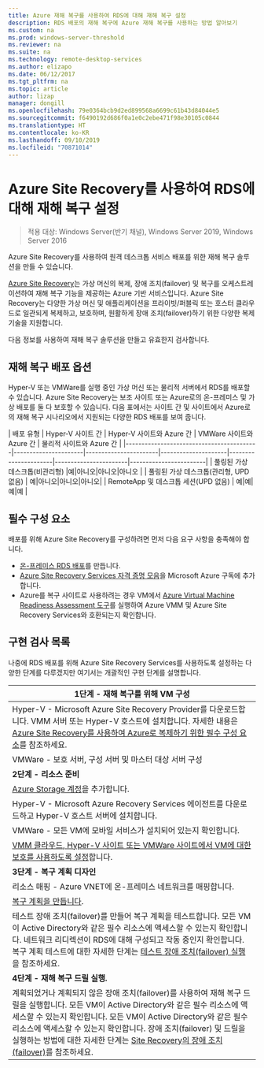 ```yaml
---
title: Azure 재해 복구를 사용하여 RDS에 대해 재해 복구 설정
description: RDS 배포의 재해 복구에 Azure 재해 복구를 사용하는 방법 알아보기
ms.custom: na
ms.prod: windows-server-threshold
ms.reviewer: na
ms.suite: na
ms.technology: remote-desktop-services
ms.author: elizapo
ms.date: 06/12/2017
ms.tgt_pltfrm: na
ms.topic: article
author: lizap
manager: dongill
ms.openlocfilehash: 79e0364bcb9d2ed899568a6699c61b43d84044e5
ms.sourcegitcommit: f6490192d686f0a1e0c2ebe471f98e30105c0844
ms.translationtype: HT
ms.contentlocale: ko-KR
ms.lasthandoff: 09/10/2019
ms.locfileid: "70871014"
---
```

# <a name="set-up-disaster-recovery-for-rds-using-azure-site-recovery"></a>Azure Site Recovery를 사용하여 RDS에 대해 재해 복구 설정

>적용 대상: Windows Server(반기 채널), Windows Server 2019, Windows Server 2016

Azure Site Recovery를 사용하여 원격 데스크톱 서비스 배포를 위한 재해 복구 솔루션을 만들 수 있습니다. 

[Azure Site Recovery](/azure/site-recovery/site-recovery-overview)는 가상 머신의 복제, 장애 조치(failover) 및 복구를 오케스트레이션하여 재해 복구 기능을 제공하는 Azure 기반 서비스입니다. Azure Site Recovery는 다양한 가상 머신 및 애플리케이션을 프라이빗/퍼블릭 또는 호스터 클라우드로 일관되게 복제하고, 보호하며, 원활하게 장애 조치(failover)하기 위한 다양한 복제 기술을 지원합니다. 

다음 정보를 사용하여 재해 복구 솔루션을 만들고 유효한지 검사합니다.

## <a name="disaster-recovery-deployment-options"></a>재해 복구 배포 옵션

Hyper-V 또는 VMWare를 실행 중인 가상 머신 또는 물리적 서버에서 RDS를 배포할 수 있습니다. Azure Site Recovery는 보조 사이트 또는 Azure로의 온-프레미스 및 가상 배포를 둘 다 보호할 수 있습니다. 다음 표에서는 사이트 간 및 사이트에서 Azure로의 재해 복구 시나리오에서 지원되는 다양한 RDS 배포를 보여 줍니다.

| 배포 유형                          | Hyper-V 사이트 간 | Hyper-V 사이트와 Azure 간 | VMWare 사이트와 Azure 간 | 물리적 사이트와 Azure 간 |
|------------------------------------------|----------------------|-----------------------|---------------------|----------------------|-----------------------|------------------------|
| 풀링된 가상 데스크톱(비관리형)       |예|아니오|아니오|아니오 |
| 풀링된 가상 데스크톱(관리형, UPD 없음) | 예|아니오|아니오|아니오|
| RemoteApp 및 데스크톱 세션(UPD 없음) | 예|예|예|예  |

## <a name="prerequisites"></a>필수 구성 요소

배포를 위해 Azure Site Recovery를 구성하려면 먼저 다음 요구 사항을 충족해야 합니다.

- [온-프레미스 RDS 배포](rds-deploy-infrastructure.md)를 만듭니다.
- [Azure Site Recovery Services 자격 증명 모음](/azure/site-recovery/site-recovery-vmm-to-azure#create-a-recovery-services-vault)을 Microsoft Azure 구독에 추가합니다.
- Azure를 복구 사이트로 사용하려는 경우 VM에서 [Azure Virtual Machine Readiness Assessment 도구](https://azure.microsoft.com/downloads/vm-readiness-assessment/)를 실행하여 Azure VMM 및 Azure Site Recovery Services와 호환되는지 확인합니다.
 
## <a name="implementation-checklist"></a>구현 검사 목록

나중에 RDS 배포를 위해 Azure Site Recovery Services를 사용하도록 설정하는 다양한 단계를 다루겠지만 여기서는 개괄적인 구현 단계를 설명합니다.

| **1단계 - 재해 복구를 위해 VM 구성**                                                                                                                                                                                               |
|--------------------------------------------------------------------------------------------------------------------------------------------------------------------------------------------------------------------------------------------|
| Hyper-V - Microsoft Azure Site Recovery Provider를 다운로드합니다. VMM 서버 또는 Hyper-V 호스트에 설치합니다. 자세한 내용은 [Azure Site Recovery를 사용하여 Azure로 복제하기 위한 필수 구성 요소](/azure/site-recovery/site-recovery-prereq)를 참조하세요.                                                                                                                             |
| VMWare - 보호 서버, 구성 서버 및 마스터 대상 서버 구성                                                                                                                                                      |
| **2단계 - 리소스 준비**                                                                                                                                                                                                           |
| [Azure Storage 계정](/azure/storage/storage-create-storage-account)을 추가합니다.                                                                                                                                                                                                              |
| Hyper-V - Microsoft Azure Recovery Services 에이전트를 다운로드하고 Hyper-V 호스트 서버에 설치합니다.                                                                                                                                     |
| VMWare - 모든 VM에 모바일 서비스가 설치되어 있는지 확인합니다.                                                                                                                                                                           |
| [VMM 클라우드, Hyper-V 사이트 또는 VMWare 사이트에서 VM에 대한 보호를 사용하도록 설정](rds-enable-dr-with-asr.md)합니다.                                                                                                                                                                    |
| **3단계 - 복구 계획 디자인**                                                                                                                                                                                                        |
| 리소스 매핑 - Azure VNET에 온-프레미스 네트워크를 매핑합니다.                                                                                                                                                                              |
| [복구 계획을 만듭니다](rds-disaster-recovery-plan.md). |
| 테스트 장애 조치(failover)를 만들어 복구 계획을 테스트합니다. 모든 VM이 Active Directory와 같은 필수 리소스에 액세스할 수 있는지 확인합니다. 네트워크 리디렉션이 RDS에 대해 구성되고 작동 중인지 확인합니다. 복구 계획 테스트에 대한 자세한 단계는 [테스트 장애 조치(failover) 실행](/azure/site-recovery/site-recovery-test-failover-to-azure)을 참조하세요.|
| **4단계 - 재해 복구 드릴 실행.**                                                                                                                                                                                                     |
| 계획되었거나 계획되지 않은 장애 조치(failover)를 사용하여 재해 복구 드릴을 실행합니다. 모든 VM이 Active Directory와 같은 필수 리소스에 액세스할 수 있는지 확인합니다. 모든 VM이 Active Directory와 같은 필수 리소스에 액세스할 수 있는지 확인합니다. 장애 조치(failover) 및 드릴을 실행하는 방법에 대한 자세한 단계는 [Site Recovery의 장애 조치(failover)](/azure/site-recovery/site-recovery-failover)를 참조하세요.|


